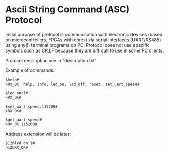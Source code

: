 # Ascii String Command (ASC) Protocol

Initial purpose of protocol is communication with electronic devices (based on
microcontrollers, FPGAs with cores) via serial interfaces (UART/RS485) using 
any(!) terminal programs on PC. Protocol does not use specific symbols such as
CR,LF because they are difficult to use in some PC clients.

Protocol description see in "description.txt"

Example of commands:

    $help#
    >RX_OK: help, info, led_on, led_off, reset, set_uart_speed#
    
    $led_on:1#
    >RX_OK#
    
    $set_uart_speed:115200#
    >RX_OK#
    
    $get_uart_speed#
    >RX_OK:115200# 
    
Address extension will be later:

    $12@led_on:1#
    >12@RX_OK#



